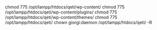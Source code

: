 chmod 775 /opt/lampp/htdocs/qeti/wp-content/
chmod 775 /opt/lampp/htdocs/qeti/wp-content/plugins/
chmod 775 /opt/lampp/htdocs/qeti/wp-content/themes/
chmod 775 /opt/lampp/htdocs/qeti/
chown giorgi:daemon /opt/lampp/htdocs/qeti/ -R

